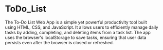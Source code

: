 # ToDo_List
The To-Do List Web App is a simple yet powerful productivity tool built using HTML, CSS, and JavaScript. It allows users to efficiently manage daily tasks by adding, completing, and deleting items from a task list. The app uses the browser's localStorage to save tasks, ensuring that user data persists even after the browser is closed or refreshed.
